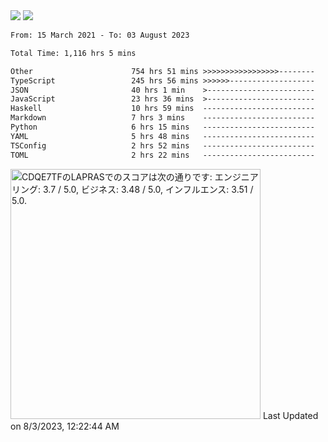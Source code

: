 <div>
  <img src="https://github-readme-stats.vercel.app/api?username=naporin0624&count_private=true&show_icons=true" />
  <img src="https://github-readme-stats.vercel.app/api/top-langs/?username=naporin0624&layout=compact&hide=css" />
  <!--START_SECTION:waka-->

```txt
From: 15 March 2021 - To: 03 August 2023

Total Time: 1,116 hrs 5 mins

Other                      754 hrs 51 mins >>>>>>>>>>>>>>>>>--------   67.63 %
TypeScript                 245 hrs 56 mins >>>>>>-------------------   22.04 %
JSON                       40 hrs 1 min    >------------------------   03.59 %
JavaScript                 23 hrs 36 mins  >------------------------   02.12 %
Haskell                    10 hrs 59 mins  -------------------------   00.98 %
Markdown                   7 hrs 3 mins    -------------------------   00.63 %
Python                     6 hrs 15 mins   -------------------------   00.56 %
YAML                       5 hrs 48 mins   -------------------------   00.52 %
TSConfig                   2 hrs 52 mins   -------------------------   00.26 %
TOML                       2 hrs 22 mins   -------------------------   00.21 %
```

<!--END_SECTION:waka-->
  
  <!--START_SECTION:lapras-card-->
<p ><a href="https://lapras.com/public/CDQE7TF" target="_blank" rel="noopener noreferrer"><img alt="CDQE7TFのLAPRASでのスコアは次の通りです: エンジニアリング: 3.7 / 5.0, ビジネス: 3.48 / 5.0, インフルエンス: 3.51 / 5.0." src="https://lapras-card-generator.vercel.app/api/svg?e=3.7&b=3.48&i=3.51&b1=%23232323&b2=%236d6d6d&i1=%23212121&i2=%23818181&l=ja" width="400" ></a>  
Last Updated on 8/3/2023, 12:22:44 AM</p>
<!--END_SECTION:lapras-card-->
</div>
